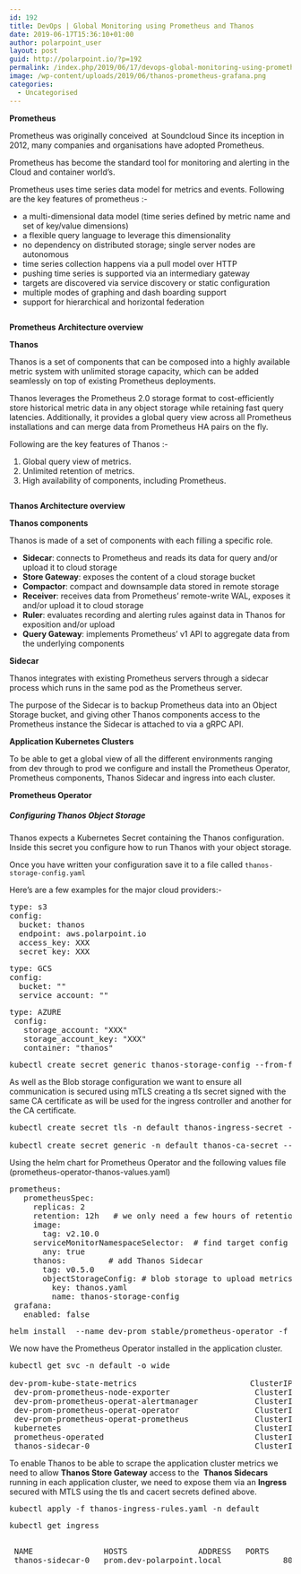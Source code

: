 ```yaml
---
id: 192
title: DevOps | Global Monitoring using Prometheus and Thanos
date: 2019-06-17T15:36:10+01:00
author: polarpoint_user
layout: post
guid: http://polarpoint.io/?p=192
permalink: /index.php/2019/06/17/devops-global-monitoring-using-prometheus-and-thanos/
image: /wp-content/uploads/2019/06/thanos-prometheus-grafana.png
categories:
  - Uncategorised
---
```

 

<p class="has-medium-font-size">
  <strong>Prometheus</strong>
</p>

Prometheus&nbsp;was originally conceived&nbsp; at Soundcloud Since its inception in 2012, many companies and organisations have adopted Prometheus.

Prometheus has become the standard tool for monitoring and alerting in the Cloud and container world’s.

Prometheus uses time series data model for metrics and events. Following are the key features of prometheus :-

  * a&nbsp;multi-dimensional&nbsp;data model (time series defined by metric name and set of key/value dimensions)
  * a&nbsp;flexible query language&nbsp;to leverage this dimensionality
  * no dependency on distributed storage;&nbsp;single server nodes are autonomous
  * time series collection happens via a&nbsp;pull model&nbsp;over HTTP
  * pushing time series&nbsp;is supported via an intermediary gateway
  * targets are discovered via&nbsp;service discovery&nbsp;or&nbsp;static configuration
  * multiple modes of&nbsp;graphing and dash boarding support
  * support for hierarchical and horizontal&nbsp;federation<figure class="wp-block-image">

<img src="http://polarpoint.io/wp-content/uploads/2019/06/image.png" alt="" class="wp-image-195" srcset="http://polarpoint.io/wp-content/uploads/2019/06/image.png 600w, http://polarpoint.io/wp-content/uploads/2019/06/image-300x203.png 300w" sizes="(max-width: 600px) 100vw, 600px" /> <figcaption>**Prometheus** **Architecture overview**</figcaption></figure> 

<p class="has-medium-font-size">
  <strong>Thanos</strong>
</p>

Thanos is a set of components that can be composed into a highly available metric system with unlimited storage capacity, which can be added seamlessly on top of existing Prometheus deployments.

Thanos leverages the Prometheus 2.0 storage format to cost-efficiently store historical metric data in any object storage while retaining fast query latencies. Additionally, it provides a global query view across all Prometheus installations and can merge data from Prometheus HA pairs on the fly.

Following are the key features of Thanos :-

  1. Global query view of metrics.
  2. Unlimited retention of metrics.
  3. High availability of components, including Prometheus.<figure class="wp-block-image">

<img src="http://polarpoint.io/wp-content/uploads/2019/06/image-1.png" alt="" class="wp-image-196" srcset="http://polarpoint.io/wp-content/uploads/2019/06/image-1.png 722w, http://polarpoint.io/wp-content/uploads/2019/06/image-1-300x225.png 300w" sizes="(max-width: 722px) 100vw, 722px" /> <figcaption>**Thanos Architecture overview**</figcaption></figure> 

<p class="has-medium-font-size">
  <strong>Thanos components&nbsp;</strong>
</p>

Thanos is made of a set of components with each filling a specific role.

  * **Sidecar**: connects to Prometheus and reads its data for query and/or upload it to cloud storage
  * **Store Gateway**: exposes the content of a cloud storage bucket
  * **Compactor**: compact and downsample data stored in remote storage
  * **Receiver**: receives data from Prometheus’ remote-write WAL, exposes it and/or upload it to cloud storage
  * **Ruler**: evaluates recording and alerting rules against data in Thanos for exposition and/or upload
  * **Query Gateway**: implements Prometheus’ v1 API to aggregate data from the underlying components

<p class="has-medium-font-size">
  <strong>Sidecar</strong>
</p>

Thanos integrates with existing Prometheus servers through a&nbsp;sidecar process which runs in the same pod as the Prometheus server.

The purpose of the Sidecar is to backup Prometheus data into an Object Storage bucket, and giving other Thanos components access to the Prometheus instance the Sidecar is attached to via a gRPC API.

<p class="has-medium-font-size">
  <strong>Application Kubernetes Clusters</strong>
</p>

To be able to get a global view of all the different environments ranging from dev through to prod we configure and install the Prometheus Operator, Prometheus components, Thanos Sidecar and ingress into each cluster.

**Prometheus Operator**

##### Configuring Thanos Object Storage

Thanos expects a Kubernetes Secret containing the Thanos configuration. Inside this secret you configure how to run Thanos with your object storage.

Once you have written your configuration save it to a file called `thanos-storage-config.yaml`

  
Here&#8217;s are a few examples for the major cloud providers:-

<pre class="wp-block-preformatted">type: s3
config:
  bucket: thanos
  endpoint: aws.polarpoint.io
  access_key: XXX
  secret_key: XXX</pre>

<pre class="wp-block-preformatted">type: GCS
config:
  bucket: ""
  service_account: ""</pre>

<pre class="wp-block-preformatted">type: AZURE
 config:
   storage_account: "XXX"
   storage_account_key: "XXX"
   container: "thanos"</pre>

<pre class="wp-block-preformatted">kubectl create secret generic thanos-storage-config --from-file=thanos.yaml=thanos-storage-config.yaml --namespace default</pre>

As well as the Blob storage configuration we want to ensure all communication is secured using mTLS creating a tls secret signed with the same CA certificate as will be used for the ingress controller and another for the CA certificate.

<pre class="wp-block-preformatted">kubectl create secret tls -n default thanos-ingress-secret --key dev-client.key --cert dev-client.cert

kubectl create secret generic -n default thanos-ca-secret --from-file=ca.crt=cacerts.cer</pre>

Using the helm chart for Prometheus Operator and the following values file (prometheus-operator-thanos-values.yaml)

<pre class="wp-block-preformatted">prometheus:
   prometheusSpec:
     replicas: 2      
     retention: 12h   # we only need a few hours of retention, since the rest is uploaded to blob
     image:
       tag: v2.10.0    
     serviceMonitorNamespaceSelector:  # find target config from multiple namespaces
       any: true
     thanos:         # add Thanos Sidecar
       tag: v0.5.0   
       objectStorageConfig: # blob storage to upload metrics
         key: thanos.yaml
         name: thanos-storage-config
 grafana:          
   enabled: false</pre>

<pre class="wp-block-preformatted">helm install  --name dev-prom stable/prometheus-operator -f prometheus-operator-thanos-values.yaml  --tiller-namespace=default</pre>

We now have the Prometheus Operator installed in the application cluster.

<pre class="wp-block-preformatted">kubectl get svc -n default -o wide

dev-prom-kube-state-metrics                        ClusterIP      xxxx              8080/TCP                     29d   app=kube-state-metrics,release=int-prom
 dev-prom-prometheus-node-exporter                  ClusterIP      xxxx               9100/TCP                     29d   app=prometheus-node-exporter,release=dev-prom
 dev-prom-prometheus-operat-alertmanager            ClusterIP      xxxx             9093/TCP                     29d   alertmanager=dev-prom-prometheus-operat-alertmanager,app=alertmanager
 dev-prom-prometheus-operat-operator                ClusterIP      xxxx              8080/TCP                     29d   app=prometheus-operator-operator,release=dev-prom
 dev-prom-prometheus-operat-prometheus              ClusterIP      xxxx             9090/TCP                     29d   app=prometheus,prometheus=dev-prom-prometheus-operat-prometheus
 kubernetes                                         ClusterIP      xxxx                 443/TCP                      29d   
 prometheus-operated                                ClusterIP      None                     9090/TCP                     11d   app=prometheus
 thanos-sidecar-0                                   ClusterIP      xxxx              10901/TCP                    29d   statefulset.kubernetes.io/pod-name=prometheus-dev-prom-prometheus-operat-prometheus-0</pre>

To enable Thanos to be able to scrape the application cluster metrics we need to allow&nbsp;**Thanos Store Gateway**&nbsp;access to the &nbsp;**Thanos Sidecars** running in each application cluster, we need to expose them via an&nbsp;**Ingress** secured with MTLS using the tls and cacert secrets defined above.

<pre class="wp-block-preformatted">kubectl apply -f thanos-ingress-rules.yaml -n default</pre>

<pre class="wp-block-preformatted">kubectl get ingress</pre>

<pre class="wp-block-preformatted"><br /> NAME               HOSTS               ADDRESS   PORTS     AGE<br /> thanos-sidecar-0   prom.dev-polarpoint.local             80, 443   29d</pre>
